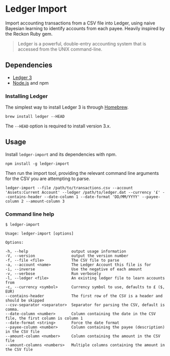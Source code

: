 # Ledger Import

Import accounting transactions from a CSV file into Ledger, using naive Bayesian learning to identify accounts from each payee.  Heavily inspired by the Reckon Ruby gem.

> Ledger is a powerful, double-entry accounting system that is accessed from the UNIX command-line.

## Dependencies

  * [Ledger 3](http://ledger-cli.org/)
  * [Node.js](nodejs.org) and npm

### Installing Ledger

The simplest way to install Ledger 3 is through [Homebrew](http://mxcl.github.com/homebrew/).

    brew install ledger --HEAD

The `--HEAD` option is required to install version 3.x.

## Usage

Install `ledger-import` and its dependencies with npm.

    npm install -g ledger-import

Then run the import tool, providing the relevant command line arguments for the CSV you are attempting to parse.

    ledger-import --file /path/to/transactions.csv --account 'Assets:Current Account' --ledger /path/to/ledger.dat --currency '£' --contains-header --date-column 1 --date-format 'DD/MM/YYYY' --payee-column 2 --amount-column 3

### Command line help

	$ ledger-import

	Usage: ledger-import [options]

	Options:

	-h, --help                   output usage information
	-V, --version                output the version number
	-f, --file <file>            The CSV file to parse
	-a, --account <name>         The Ledger Account this file is for
	-i, --inverse                Use the negative of each amount
	-v, --verbose                Run verbosely
	-l, --ledger <file>          An existing ledger file to learn accounts from
	-c, --currency <symbol>      Currency symbol to use, defaults to £ ($, EUR)
	--contains-header            The first row of the CSV is a header and should be skipped
	--csv-separator <separator>  Separator for parsing the CSV, default is comma.
	--date-column <number>       Column containing the date in the CSV file, the first column is column 1
	--date-format <string>       Force the date format
	--payee-column <number>      Column containing the payee (description) in the CSV file
	--amount-column <number>     Column containing the amount in the CSV file
	--amount-columns <numbers>   Multiple columns containing the amount in the CSV file
